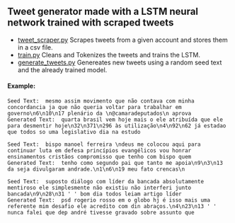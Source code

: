 ## Tweet generator made with a LSTM neural network trained with scraped tweets 

- [tweet_scraper.py](./tweet_scraper.py) Scrapes tweets from a given account and stores them in a csv file. 
- [train.py](./train.py) Cleans and Tokenizes the tweets and trains the LSTM.
- [generate_tweets.py](./generate_tweets.py) Genereates new tweets using a random seed text and the already trained model.

#### Example:
    Seed Text:  mesmo assim movimento que não contava com minha concordancia ja que não queria voltar para trabalhar em governo\n6\n10\n17 plenário da \n@camaradeputados\n aprova
    Generated Text:  quarta brasil vem hoje mais o ele atribuída que ele para desmentir hoje\n32\n371\n296 às utilização\n4\n92\n62 já estadao que todos so uma legislativo dia na estudo

    Seed Text:  bispo manoel ferreira \ndeus me colocou aqui para continuar luta em defesa princípios evangélicos vou honrar ensinamentos cristãos compromisso que tenho com bispo quem
    Generated Text:  tenho como segundo pai que tanto me apoia\n9\n3\n13 da seja divulgaram andrade.\n1\n6\n19 meu fato crencas\n

    Seed Text:  suposto diálogo com líder da bancada absolutamente mentiroso ele simplesmente não existiu não interferi junto bancada\n9\n28\n31 ' ' bom dia todos leiam artigo líder
    Generated Text:  psd rogerio rosso em o globo hj é isso mais uma referente mim desafio ele acredito com din abraços.\n4\n23\n13 ' ' nunca falei que dep andré tivesse gravado sobre assunto que